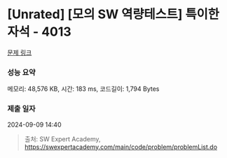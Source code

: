 # [Unrated] [모의 SW 역량테스트] 특이한 자석 - 4013 

[문제 링크](https://swexpertacademy.com/main/code/problem/problemDetail.do?contestProbId=AWIeV9sKkcoDFAVH) 

### 성능 요약

메모리: 48,576 KB, 시간: 183 ms, 코드길이: 1,794 Bytes

### 제출 일자

2024-09-09 14:40



> 출처: SW Expert Academy, https://swexpertacademy.com/main/code/problem/problemList.do